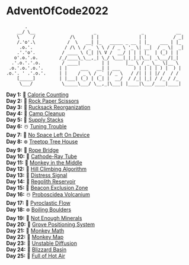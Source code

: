 # AdventOfCode2022
```                              
       .
    __/ \__                      _                 _            __ 
    \     /             /\      | |               | |          / _|
    /.'o'.\            /  \   __| |_   _____ _ __ | |_    ___ | |_ 
     .o.'.            / /\ \ / _` \ \ / / _ \ '_ \| __|  / _ \|  _|
    .'.'o'.          / ____ \ (_| |\ V /  __/ | | | |_  | (_) | |  
   o'.o.'.o.        /_/____\_\__,_| \_/ \___|_|_|_|\__| _\___/|_|  
  .'.o.'.'.o.        / ____|        | |      |__ \ / _ \__ \|__ \  
 .o.'.o.'.o.'.      | |     ___   __| | ___     ) | | | | ) |  ) |
.o.'. ' .'.o.'.     | |    / _ \ / _` |/ _ \   / /| | | |/ /  / /  
    [_____]         | |___| (_) | (_| |  __/  / /_| |_| / /_ / /_
     \___/           \_____\___/ \__,_|\___| |____|\___/____|____| 
```

**Day 1:** 🎄 [Calorie Counting]()<br>
**Day 2:** 🎅 [Rock Paper Scissors]()<br>
**Day 3:** 🎁 [Rucksack Reorganization]()<br>
**Day 4:** 🌟 [Camp Cleanup]()<br>
**Day 5:** 🦌 [Supply Stacks]()<br>
**Day 6:** ☃️ [Tuning Trouble]()<br>
**Day 7:** 🤶 [No Space Left On Device]()<br>
**Day 8:** ❄️ [Treetop Tree House]()<br>
**Day 9:** 🍪 [Rope Bridge]()<br>
**Day 10:** 🥛 [Cathode-Ray Tube]()<br>
**Day 11:** 🎄 [Monkey in the Middle]()<br>
**Day 12:** 🎅 [Hill Climbing Algorithm]()<br>
**Day 13:** 🎁 [Distress Signal]()<br>
**Day 14:** 🌟 [Regolith Reservoir]()<br>
**Day 15:** 🦌 [Beacon Exclusion Zone]()<br>
**Day 16:** ☃️ [Proboscidea Volcanium]()<br>
**Day 17:** 🤶 [Pyroclastic Flow]()<br>
**Day 18:** ❄️ [Boiling Boulders]()<br>
**Day 19:** 🍪 [Not Enough Minerals]()<br>
**Day 20:** 🥛 [Grove Positioning System]()<br>
**Day 21:** 🎄 [Monkey Math]()<br>
**Day 22:** 🎅 [Monkey Map]()<br>
**Day 23:** 🎁 [Unstable Diffusion]()<br>
**Day 24:** 🌟 [Blizzard Basin]()<br>
**Day 25:** 🦌 [Full of Hot Air]()<br>
